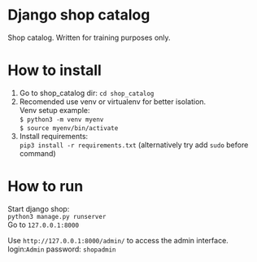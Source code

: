 # Django shop catalog 
Shop catalog. Written for training purposes only.

# How to install 
1. Go to shop_catalog dir: `cd shop_catalog` 
2. Recomended use venv or virtualenv for better isolation.\
   Venv setup example: \
   `$ python3 -m venv myenv`\
   `$ source myenv/bin/activate`
3. Install requirements: \
   `pip3 install -r requirements.txt` (alternatively try add `sudo` before command)
   
# How to run
Start django shop: \
`python3 manage.py runserver` \
Go to `127.0.0.1:8000` 

Use `http://127.0.0.1:8000/admin/` to access the admin interface. \
login:`Admin` password: `shopadmin`
